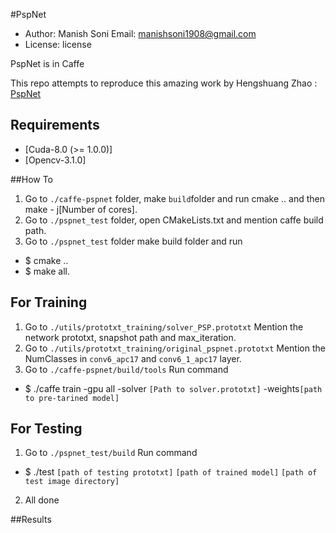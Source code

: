 #PspNet 

- Author: Manish Soni Email: manishsoni1908@gmail.com 
- License: license

PspNet is in Caffe

This repo attempts to reproduce this amazing work by Hengshuang Zhao  : 
[PspNet](https://arxiv.org/pdf/1612.01105.pdf)

## Requirements

- [Cuda-8.0 (>= 1.0.0)]
- [Opencv-3.1.0]



##How To
1. Go to `./caffe-pspnet` folder, make `build`folder and run cmake ..  and then make - j[Number of cores].
2. Go to `./pspnet_test` folder, open CMakeLists.txt and mention caffe build path.
3. Go to `./pspnet_test` folder make build folder and run
 - $ cmake .. 
 - $ make all.



## For Training
1. Go to `./utils/prototxt_training/solver_PSP.prototxt` Mention the network prototxt, snapshot path and max_iteration.
2. Go to `./utils/prototxt_training/original_pspnet.prototxt` Mention the NumClasses in `conv6_apc17` and `conv6_1_apc17` layer.
3. Go to `./caffe-pspnet/build/tools` Run command 
  - $ ./caffe train -gpu all -solver `[Path to solver.prototxt]` -weights`[path to pre-tarined model]`



## For Testing
1. Go to `./pspnet_test/build` Run command 
  - $ ./test `[path of testing prototxt]` `[path of trained model]` `[path of test image directory]`
2. All done



##Results


 
